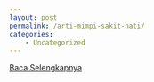```yaml
---
layout: post
permalink: /arti-mimpi-sakit-hati/
categories:
    - Uncategorized
---
```


[Baca Selengkapnya](/04)